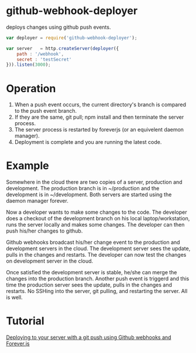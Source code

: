 # github-webhook-deployer 

deploys changes using github push events.

``` js
var deployer = require('github-webhook-deployer');

var server   = http.createServer(deployer({
    path : '/webhook',
    secret : 'testSecret' 
})).listen(3000);
```

# Operation

1. When a push event occurs, the current directory's branch is compared to the push event branch.
2. If they are the same, git pull; npm install and then terminate the server process.
3. The server process is restarted by foreverjs (or an equivelent daemon manager).
4. Deployment is complete and you are running the latest code.

# Example

Somewhere in the cloud there are two copies of a server, production and development.
The production branch is in ~/production and the development is in ~/development.
Both servers are started using the daemon manager forever.

Now a developer wants to make some changes to the code.  The developer does a checkout of the 
development branch on his local laptop/workstation, runs the server locally and makes some 
changes.  The developer can then push his/her changes to github.  

Github webhooks broadcast his/her change event to the production and development servers in the 
cloud.  The development server sees the update, pulls in the changes and restarts.  The 
developer can now test the changes on development server in the cloud. 

Once satisfied the development server is stable, he/she can merge the changes into the 
production branch. Another push event is triggerd and this time the production server sees the 
update, pulls in the changes and restarts.  No SSHing into the server, git pulling, and 
restarting the server.  All is well.

# Tutorial

[Deploying to your server with a git push using Github webhooks and Forever.js](http://sethlakowske.com/articles/github-push-event-deployment/)